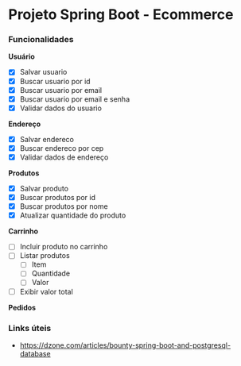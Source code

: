 # Projeto Spring Boot - Ecommerce

### Funcionalidades

**Usuário**
- [X] Salvar usuario 
- [X] Buscar usuario por id
- [X] Buscar usuario por email
- [X] Buscar usuario por email e senha
- [X] Validar dados do usuario

**Endereço**
- [X] Salvar endereco
- [X] Buscar endereco por cep
- [X] Validar dados de endereço

**Produtos**
- [X] Salvar produto
- [X] Buscar produtos por id
- [X] Buscar produtos por nome
- [X] Atualizar quantidade do produto

**Carrinho**
- [ ] Incluir produto no carrinho
- [ ] Listar produtos
  - [ ] Item
  - [ ] Quantidade
  - [ ] Valor
- [ ] Exibir valor total

**Pedidos**

### Links úteis
- https://dzone.com/articles/bounty-spring-boot-and-postgresql-database